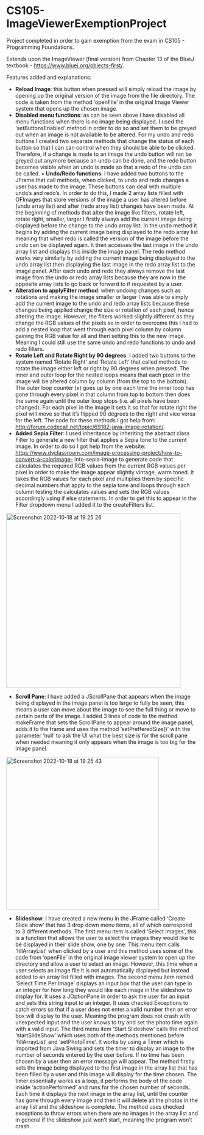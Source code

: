 # CS105-ImageViewerExemptionProject
Project completed in order to gain exemption from the exam in CS105 - Programming Foundations.

Extends upon the ImageViewer (final version) from Chapter 13 of the BlueJ textbook - https://www.bluej.org/objects-first/.

Features added and explanations:
- **Reload Image**: this button when pressed will simply reload the image by opening up the original
version of the image from the file directory. The code is taken from the method ‘openFile’ in the
original Image Viewer system that opens up the chosen image.
- **Disabled menu functions**: as can be seen above I have disabled all menu functions when there
is no image being displayed. I used the ‘setButtonsEnabled’ method in order to do so and set
them to be greyed out when an image is not available to be altered. For my undo and redo
buttons I created two separate methods that change the status of each button so that I can can
control when they should be able to be clicked. Therefore, if a change is made to an image the
undo button will not be greyed out anymore because an undo can be done, and the redo button
becomes visible when an undo is made so that a redo of the undo can be called.
• **Undo/Redo functions**: I have added two buttons to the JFrame that call methods, when clicked,
to undo and redo changes a user has made to the image. These buttons can deal with multiple
undo’s and redo’s. In order to do this, I made 2 array lists filled with OFImages that store
versions of the image a user has altered before (undo array list) and after (redo array list)
changes have been made. At the beginning of methods that alter the image like filters, rotate
left, rotate right, smaller, larger I firstly always add the current image being displayed before the
change to the undo array list. In the undo method it begins by adding the current image being
displayed to the redo array list meaning that when redo is called the version of the image before
the undo can be displayed again. It then accesses the last image in the undo array list and
displays this inside the image panel. The redo method works very similarly by adding the current
image being displayed to the undo array list then displaying the last image in the redo array list
to the image panel. After each undo and redo they always remove the last image from the undo
or redo array lists because they are now in the opposite array lists to go back or forward to if
requested by a user.
- **Alteration to applyFilter method**: when undoing changes such as rotations and making the
image smaller or larger I was able to simply add the current image to the undo and redo array
lists because these changes being applied change the size or rotation of each pixel, hence
altering the image. However, the filters worked slightly different as they change the RGB values
of the pixels so in order to overcome this I had to add a nested loop that went through each
pixel column by column gaining the RGB value for all and then setting this to the new image.
Meaning I could still use the same undo and redo functions to undo and redo filters.
- **Rotate Left and Rotate Right by 90 degrees**: I added two buttons to the system named ‘Rotate
Right’ and ‘Rotate Left’ that called methods to rotate the image either left or right by 90 degrees
when pressed. The inner and outer loop for the nested loops means that each pixel in the image
will be altered column by column (from the top to the bottom). The outer loop counter (x) goes
up by one each time the inner loop has gone through every pixel in that column from top to
bottom then does the same again until the outer loop stops (i.e. all pixels have been changed).
For each pixel in the image it sets it so that for rotate right the pixel will move so that it’s flipped
90 degrees to the right and vice versa for the left. The code for these methods I got help from:
http://forum.codecall.net/topic/69182-java-image-rotation/.
- **Added Sepia Filter**: I used inheritance by inheriting the abstract class Filter to generate a new
filter that applies a Sepia tone to the current image. In order to do so I got help from the
website: https://www.dyclassroom.com/image-processing-project/how-to-convert-a-colorimage-
into-sepia-image to generate code that calculates the required RGB values from the
current RGB values per pixel in order to make the image appear slightly vintage, warm toned. It
takes the RGB values for each pixel and multiplies them by specific decimal numbers that apply
to the sepia tone and loops through each column testing the calculates values and sets the
RGB values accordingly using if else statements. In order to get this to appear in the Filter dropdown
menu I added it to the createFilters list.

<img width="457" alt="Screenshot 2022-10-18 at 19 25 26" src="https://user-images.githubusercontent.com/116073553/196513577-53fd035f-7d77-4bfe-ae27-cdf31c5a01ee.png">

- **Scroll Pane**: I have added a JScrollPane that appears when the image being displayed in the
image panel is too large to fully be seen, this means a user can move about the image to see
the full thing or move to certain parts of the image. I added 3 lines of code to the method
makeFrame that sets the ScrollPane to appear around the image panel, adds it to the frame and
uses the method ‘setPrefferedSize()’ with the parameter ‘null’ to ask the UI what the best size is
for the scroll pane when needed meaning it only appears when the image is too big for the
image panel.

<img width="400" alt="Screenshot 2022-10-18 at 19 25 43" src="https://user-images.githubusercontent.com/116073553/196513638-acd82e45-a0f0-49ae-b960-985bf2388646.png">

- **Slideshow**: I have created a new menu in the JFrame called ‘Create Slide show’ that has 3 drop
down menu items, all of which correspond to 3 different methods. The first menu item is called
‘Select Images’, this is a function that allows the user to select the images they would like to be
displayed in their slide show, one by one. This menu item calls ‘fillArrayList’ when clicked by a
user and this method uses some of the code from ‘openFile’ in the original image viewer system
to open up the directory and allow a user to select an image. However, this time when a user
selects an image file it is not automatically displayed but instead added to an array list filled with
images. The second menu item named ‘Select Time Per Image’ displays an input box that the
user can type in an integer for how long they would like each image in the slideshow to display
for. It uses a JOptionPane in order to ask the user for an input and sets this string input to an
integer. It uses checked Exceptions to catch errors so that if a user does not enter a valid
number then an error box will display to the user. Meaning the program does not crash with
unexpected input and the user knows to try and set the photo time again with a valid input. The
third menu item ‘Start Slideshow’ calls the method ‘startSlideShow’ which uses both of the
methods mentioned before ‘fillArrayList’ and ‘setPhotoTime’. It works by using a Timer which is
imported from Java Swing and sets the timer to display an image to the number of seconds
entered by the user before. If no time has been chosen by a user then an error message will
appear. The method firstly sets the image being displayed to the first image in the array list that
has been filled by a user and this image will display for the time chosen. The timer essentially
works as a loop, it performs the body of the code inside ‘actionPerformed’ and runs for the
chosen number of seconds. Each time it displays the next image in the array list, until the
counter has gone through every image and then it will delete all the photos in the array list and
the slideshow is complete. The method uses checked exceptions to throw errors when there are
no images in the array list and in general if the slideshow just won’t start, meaning the program
won’t crash.
